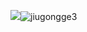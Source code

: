 ![](jiugongge3.png)![jiugongge3](https://user-images.githubusercontent.com/82360097/115345499-77874780-a1e1-11eb-9302-dda04fa2a77f.png)
